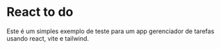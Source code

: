 # React to do  

Este é um simples exemplo de teste para um app gerenciador de tarefas usando react, vite e tailwind.

 
